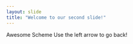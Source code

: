 ```yaml
---
layout: slide
title: "Welcome to our second slide!"
---
```

Awesome Scheme
Use the left arrow to go back!
